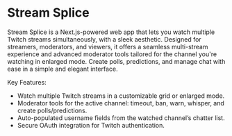 # Stream Splice

Stream Splice is a Next.js-powered web app that lets you watch multiple Twitch streams simultaneously, with a sleek aesthetic. Designed for streamers, moderators, and viewers, it offers a seamless multi-stream experience and advanced moderator tools tailored for the channel you're watching in enlarged mode. Create polls, predictions, and manage chat with ease in a simple and elegant interface.

Key Features:
- Watch multiple Twitch streams in a customizable grid or enlarged mode.
- Moderator tools for the active channel: timeout, ban, warn, whisper, and create polls/predictions.
- Auto-populated username fields from the watched channel’s chatter list.
- Secure OAuth integration for Twitch authentication.